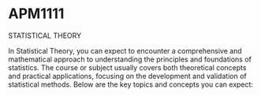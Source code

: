 # APM1111
STATISTICAL THEORY


In Statistical Theory, you can expect to encounter a comprehensive and mathematical approach to understanding the principles and foundations of statistics. The course or subject usually covers both theoretical concepts and practical applications, focusing on the development and validation of statistical methods. Below are the key topics and concepts you can expect:
